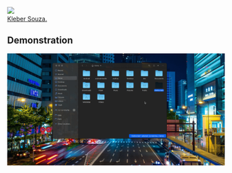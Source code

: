 
[<img src="https://avatars0.githubusercontent.com/u/15957216?s=460&v=4" width="75px;"/>](https://github.com/DevKleber) <br />
[Kleber Souza.](https://github.com/DevKleber)


## Demonstration

![Home](assets/shellscriptnautilus.gif)

